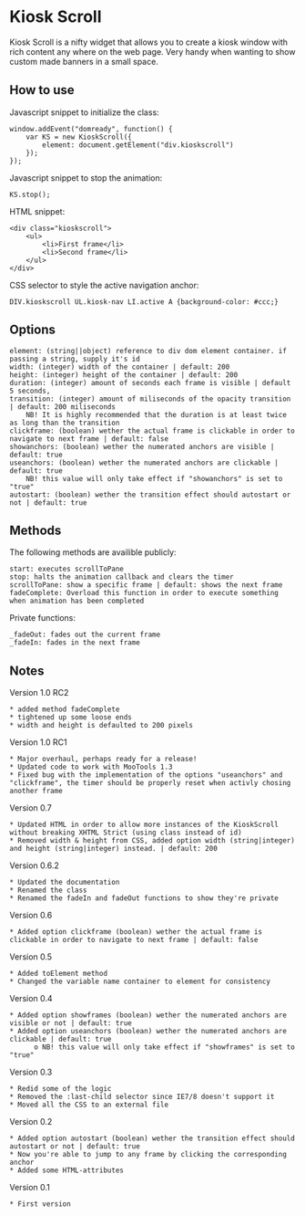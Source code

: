 Kiosk Scroll
===========

Kiosk Scroll is a nifty widget that allows you to create a kiosk window with rich content any where on the web page. Very handy when wanting to show custom made banners in a small space.


How to use
----------

Javascript snippet to initialize the class:

	window.addEvent("domready", function() {
		var KS = new KioskScroll({
			element: document.getElement("div.kioskscroll")
		});
	});


Javascript snippet to stop the animation:

	KS.stop();


HTML snippet:

	<div class="kioskscroll">
		<ul>
			<li>First frame</li>
			<li>Second frame</li>
		</ul>
	</div>

CSS selector to style the active navigation anchor:

	DIV.kioskscroll UL.kiosk-nav LI.active A {background-color: #ccc;}

Options
-----------------

    element: (string||object) reference to div dom element container. if passing a string, supply it's id
    width: (integer) width of the container | default: 200
    height: (integer) height of the container | default: 200
    duration: (integer) amount of seconds each frame is visible | default 5 seconds,
    transition: (integer) amount of miliseconds of the opacity transition | default: 200 miliseconds
        NB! It is highly recommended that the duration is at least twice as long than the transition
    clickframe: (boolean) wether the actual frame is clickable in order to navigate to next frame | default: false
    showanchors: (boolean) wether the numerated anchors are visible | default: true
    useanchors: (boolean) wether the numerated anchors are clickable | default: true
        NB! this value will only take effect if "showanchors" is set to "true"
    autostart: (boolean) wether the transition effect should autostart or not | default: true


Methods
-----------------

The following methods are availible publicly:

    start: executes scrollToPane
    stop: halts the animation callback and clears the timer
    scrollToPane: show a specific frame | default: shows the next frame
	fadeComplete: Overload this function in order to execute something when animation has been completed

Private functions:

    _fadeOut: fades out the current frame
    _fadeIn: fades in the next frame



Notes
-----------------

Version 1.0 RC2

	* added method fadeComplete
	* tightened up some loose ends
	* width and height is defaulted to 200 pixels

Version 1.0 RC1

    * Major overhaul, perhaps ready for a release!
    * Updated code to work with MooTools 1.3
    * Fixed bug with the implementation of the options "useanchors" and "clickframe", the timer should be properly reset when activly chosing another frame

Version 0.7

    * Updated HTML in order to allow more instances of the KioskScroll without breaking XHTML Strict (using class instead of id)
    * Removed width & height from CSS, added option width (string|integer) and height (string|integer) instead. | default: 200

Version 0.6.2

    * Updated the documentation
    * Renamed the class
    * Renamed the fadeIn and fadeOut functions to show they're private

Version 0.6

    * Added option clickframe (boolean) wether the actual frame is clickable in order to navigate to next frame | default: false

Version 0.5

    * Added toElement method
    * Changed the variable name container to element for consistency 

Version 0.4

    * Added option showframes (boolean) wether the numerated anchors are visible or not | default: true
    * Added option useanchors (boolean) wether the numerated anchors are clickable | default: true
          o NB! this value will only take effect if "showframes" is set to "true" 

Version 0.3

    * Redid some of the logic
    * Removed the :last-child selector since IE7/8 doesn't support it
    * Moved all the CSS to an external file 

Version 0.2

    * Added option autostart (boolean) wether the transition effect should autostart or not | default: true
    * Now you're able to jump to any frame by clicking the corresponding anchor
    * Added some HTML-attributes 

Version 0.1

    * First version 